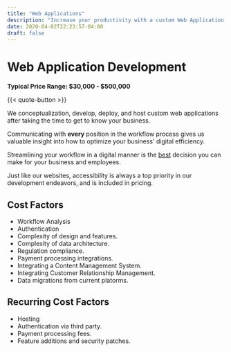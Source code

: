 ```yaml
---
title: "Web Applications"
description: "Increase your productivity with a custom Web Application made by Digital Masterpiece."
date: 2020-04-02T22:23:57-04:00
draft: false
---
```


# Web Application Development

**Typical Price Range: $30,000 - $500,000**

{{< quote-button >}}

We conceptualization, develop, deploy, and host custom web applications after taking the time to get to know your business.

Communicating with **every** position in the workflow process gives us valuable insight into how to optimize your business' digital efficiency.

Streamlining your workflow in a digital manner is the [best](https://digitalmarketinginstitute.com/en-us/blog/what-is-the-cost-of-not-going-digital-for-a-business) decision you can make for your business and employees.

Just like our websites, accessibility is always a top priority in our development endeavors, and is included in pricing.

## Cost Factors

- Workflow Analysis
- Authentication
- Complexity of design and features.
- Complexity of data architecture.
- Regulation compliance.
- Payment processing integrations.
- Integrating a Content Management System.
- Integrating Customer Relationship Management.
- Data migrations from current platorms.


## Recurring Cost Factors

- Hosting
- Authentication via third party.
- Payment processing fees.
- Feature additions and security patches.